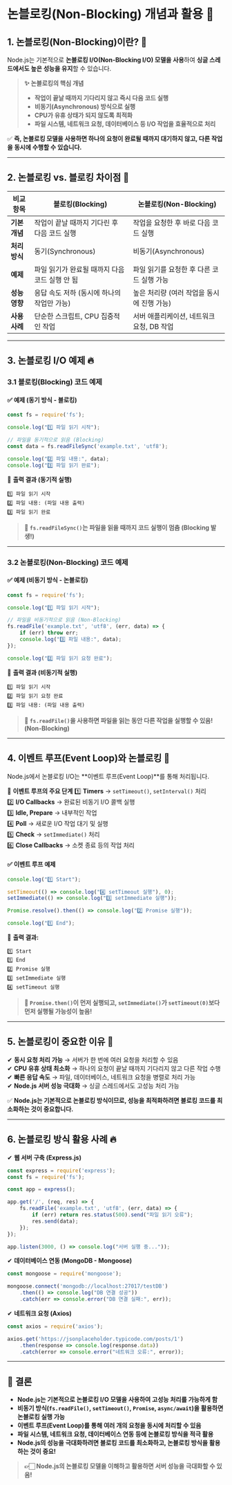 # 논블로킹(Non-Blocking) 개념과 활용 🚀

## 1. 논블로킹(Non-Blocking)이란? 🤔

Node.js는 기본적으로 **논블로킹 I/O(Non-Blocking I/O) 모델을 사용**하여 **싱글 스레드에서도 높은 성능을 유지**할 수 있습니다.

> **✨ 논블로킹의 핵심 개념**
> - **작업이 끝날 때까지 기다리지 않고 즉시 다음 코드 실행**
> - **비동기(Asynchronous) 방식으로 실행**
> - **CPU가 유휴 상태가 되지 않도록 최적화**
> - **파일 시스템, 네트워크 요청, 데이터베이스 등 I/O 작업을 효율적으로 처리**

✅ **즉, 논블로킹 모델을 사용하면 하나의 요청이 완료될 때까지 대기하지 않고, 다른 작업을 동시에 수행할 수 있습니다.**

---

## 2. 논블로킹 vs. 블로킹 차이점 🔄

| 비교 항목 | 블로킹(Blocking) | 논블로킹(Non-Blocking) |
|-----------|-----------------|-----------------|
| **기본 개념** | 작업이 끝날 때까지 기다린 후 다음 코드 실행 | 작업을 요청한 후 바로 다음 코드 실행 |
| **처리 방식** | 동기(Synchronous) | 비동기(Asynchronous) |
| **예제** | 파일 읽기가 완료될 때까지 다음 코드 실행 안 됨 | 파일 읽기를 요청한 후 다른 코드 실행 가능 |
| **성능 영향** | 응답 속도 저하 (동시에 하나의 작업만 가능) | 높은 처리량 (여러 작업을 동시에 진행 가능) |
| **사용 사례** | 단순한 스크립트, CPU 집중적인 작업 | 서버 애플리케이션, 네트워크 요청, DB 작업 |

---

## 3. 논블로킹 I/O 예제 🔥

### 3.1 블로킹(Blocking) 코드 예제

#### ✅ 예제 (동기 방식 - 블로킹)
```javascript
const fs = require('fs');

console.log("1️⃣ 파일 읽기 시작");

// 파일을 동기적으로 읽음 (Blocking)
const data = fs.readFileSync('example.txt', 'utf8');

console.log("2️⃣ 파일 내용:", data);
console.log("3️⃣ 파일 읽기 완료");
```

📌 **출력 결과 (동기적 실행)**
```
1️⃣ 파일 읽기 시작
2️⃣ 파일 내용: (파일 내용 출력)
3️⃣ 파일 읽기 완료
```

> **📌 `fs.readFileSync()`는 파일을 읽을 때까지 코드 실행이 멈춤 (Blocking 발생!)**

---

### 3.2 논블로킹(Non-Blocking) 코드 예제

#### ✅ 예제 (비동기 방식 - 논블로킹)
```javascript
const fs = require('fs');

console.log("1️⃣ 파일 읽기 시작");

// 파일을 비동기적으로 읽음 (Non-Blocking)
fs.readFile('example.txt', 'utf8', (err, data) => {
    if (err) throw err;
    console.log("3️⃣ 파일 내용:", data);
});

console.log("2️⃣ 파일 읽기 요청 완료");
```

📌 **출력 결과 (비동기적 실행)**
```
1️⃣ 파일 읽기 시작
2️⃣ 파일 읽기 요청 완료
3️⃣ 파일 내용: (파일 내용 출력)
```

> **📌 `fs.readFile()`을 사용하면 파일을 읽는 동안 다른 작업을 실행할 수 있음! (Non-Blocking)**

---

## 4. 이벤트 루프(Event Loop)와 논블로킹 🔄

Node.js에서 논블로킹 I/O는 **이벤트 루프(Event Loop)**를 통해 처리됩니다.

📌 **이벤트 루프의 주요 단계**
1️⃣ **Timers** → `setTimeout()`, `setInterval()` 처리  
2️⃣ **I/O Callbacks** → 완료된 비동기 I/O 콜백 실행  
3️⃣ **Idle, Prepare** → 내부적인 작업  
4️⃣ **Poll** → 새로운 I/O 작업 대기 및 실행  
5️⃣ **Check** → `setImmediate()` 처리  
6️⃣ **Close Callbacks** → 소켓 종료 등의 작업 처리

#### ✅ 이벤트 루프 예제
```javascript
console.log("1️⃣ Start");

setTimeout(() => console.log("4️⃣ setTimeout 실행"), 0);
setImmediate(() => console.log("3️⃣ setImmediate 실행"));

Promise.resolve().then(() => console.log("2️⃣ Promise 실행"));

console.log("1️⃣ End");
```

📌 **출력 결과:**
```
1️⃣ Start
1️⃣ End
2️⃣ Promise 실행
3️⃣ setImmediate 실행
4️⃣ setTimeout 실행
```

> **📌 `Promise.then()`이 먼저 실행되고, `setImmediate()`가 `setTimeout(0)`보다 먼저 실행될 가능성이 높음!**

---

## 5. 논블로킹이 중요한 이유 🚀

✔ **동시 요청 처리 가능** → 서버가 한 번에 여러 요청을 처리할 수 있음  
✔ **CPU 유휴 상태 최소화** → 하나의 요청이 끝날 때까지 기다리지 않고 다른 작업 수행  
✔ **빠른 응답 속도** → 파일, 데이터베이스, 네트워크 요청을 병렬로 처리 가능  
✔ **Node.js 서버 성능 극대화** → 싱글 스레드에서도 고성능 처리 가능

✅ **Node.js는 기본적으로 논블로킹 방식이므로, 성능을 최적화하려면 블로킹 코드를 최소화하는 것이 중요합니다.**

---

## 6. 논블로킹 방식 활용 사례 🔥

✔ **웹 서버 구축 (Express.js)**
```javascript
const express = require('express');
const fs = require('fs');

const app = express();

app.get('/', (req, res) => {
    fs.readFile('example.txt', 'utf8', (err, data) => {
        if (err) return res.status(500).send("파일 읽기 오류");
        res.send(data);
    });
});

app.listen(3000, () => console.log("서버 실행 중..."));
```

✔ **데이터베이스 연동 (MongoDB - Mongoose)**
```javascript
const mongoose = require('mongoose');

mongoose.connect('mongodb://localhost:27017/testDB')
    .then(() => console.log("DB 연결 성공"))
    .catch(err => console.error("DB 연결 실패:", err));
```

✔ **네트워크 요청 (Axios)**
```javascript
const axios = require('axios');

axios.get('https://jsonplaceholder.typicode.com/posts/1')
    .then(response => console.log(response.data))
    .catch(error => console.error("네트워크 오류:", error));
```

---

## 📌 결론

- **Node.js는 기본적으로 논블로킹 I/O 모델을 사용하여 고성능 처리를 가능하게 함**
- **비동기 방식(`fs.readFile()`, `setTimeout()`, `Promise`, `async/await`)을 활용하면 논블로킹 실행 가능**
- **이벤트 루프(Event Loop)를 통해 여러 개의 요청을 동시에 처리할 수 있음**
- **파일 시스템, 네트워크 요청, 데이터베이스 연동 등에 논블로킹 방식을 적극 활용**
- **Node.js의 성능을 극대화하려면 블로킹 코드를 최소화하고, 논블로킹 방식을 활용하는 것이 중요!**

> **👉🏻 Node.js의 논블로킹 모델을 이해하고 활용하면 서버 성능을 극대화할 수 있음!**  

